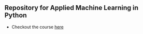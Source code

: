 ## Repository for Applied Machine Learning in Python
- Checkout the course [here](https://www.coursera.org/learn/python-machine-learning/home/welcome)